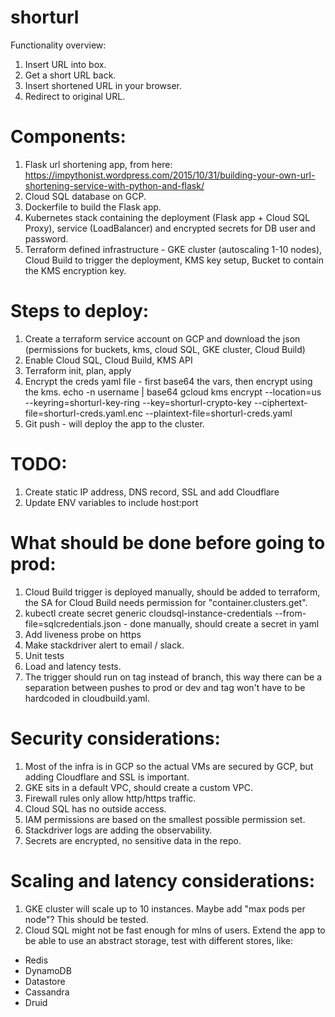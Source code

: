 # shorturl

Functionality overview:
1. Insert URL into box.
2. Get a short URL back.
3. Insert shortened URL in your browser.
4. Redirect to original URL.

# Components:
1. Flask url shortening app, from here:
https://impythonist.wordpress.com/2015/10/31/building-your-own-url-shortening-service-with-python-and-flask/
2. Cloud SQL database on GCP.
3. Dockerfile to build the Flask app.
4. Kubernetes stack containing the deployment (Flask app + Cloud SQL Proxy), service (LoadBalancer) and encrypted secrets for DB user and password.
5. Terraform defined infrastructure - GKE cluster (autoscaling 1-10 nodes), Cloud Build to trigger the deployment, KMS key setup, Bucket to contain the KMS encryption key.

# Steps to deploy:
1. Create a terraform service account on GCP and download the json (permissions for buckets, kms, cloud SQL, GKE cluster, Cloud Build)
2. Enable Cloud SQL, Cloud Build, KMS API
3. Terraform init, plan, apply
4. Encrypt the creds yaml file - first base64 the vars, then encrypt using the kms.
echo -n username | base64
gcloud kms encrypt --location=us --keyring=shorturl-key-ring --key=shorturl-crypto-key --ciphertext-file=shorturl-creds.yaml.enc --plaintext-file=shorturl-creds.yaml
5. Git push - will deploy the app to the cluster.

# TODO:
1. Create static IP address, DNS record, SSL and add Cloudflare
2. Update ENV variables to include host:port

# What should be done before going to prod:
1. Cloud Build trigger is deployed manually, should be added to terraform, the SA for Cloud Build needs permission for "container.clusters.get".
2. kubectl create secret generic cloudsql-instance-credentials --from-file=sqlcredentials.json - done manually, should create a secret in yaml
3. Add liveness probe on https
4. Make stackdriver alert to email / slack.
5. Unit tests
6. Load and latency tests.
7. The trigger should run on tag instead of branch, this way there can be a separation between pushes to prod or dev and tag won't have to be hardcoded in cloudbuild.yaml.

# Security considerations:
1. Most of the infra is in GCP so the actual VMs are secured by GCP, but adding Cloudflare and SSL is important.
2. GKE sits in a default VPC, should create a custom VPC.
3. Firewall rules only allow http/https traffic.
4. Cloud SQL has no outside access.
5. IAM permissions are based on the smallest possible permission set.
6. Stackdriver logs are adding the observability.
7. Secrets are encrypted, no sensitive data in the repo.

# Scaling and latency considerations:
1. GKE cluster will scale up to 10 instances. Maybe add "max pods per node"? This should be tested.
2. Cloud SQL might not be fast enough for mlns of users. Extend the app to be able to use an abstract storage, test with different stores, like:
- Redis
- DynamoDB
- Datastore
- Cassandra
- Druid


